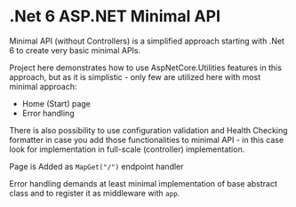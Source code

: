 # .Net 6 ASP.NET Minimal API

Minimal API (without Controllers) is a simplified approach starting with .Net 6 to create very basic minimal APIs.

Project here demonstrates how to use AspNetCore.Utilities features in this approach, but as it is simplistic - only few are utilized here with most minimal approach:

* Home (Start) page
* Error handling

There is also possibility to use configuration validation and Health Checking formatter in case you add those functionalities to minimal API - in this case look for implementation in full-scale (controller) implementation.

Page is Added as `MapGet("/")` endpoint handler

Error handling demands at least minimal implementation of base abstract class and to register it as middleware with `app`.